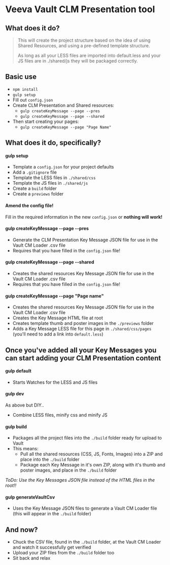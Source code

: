 # Veeva Vault CLM Presentation tool 

## What does it do?  
>This will create the project structure based on the idea of using Shared Resources, and using a pre-defined template structure. 
> 
>As long as all your LESS files are imported into default.less and your JS files are in ./shared/js they will be packaged correctly. 

## Basic use
- `npm install`
- `gulp setup`
- Fill out `config.json`
- Create CLM Presentation and Shared resources: 
  - `gulp createKeyMessage --page --pres`
  - `gulp createKeyMessage --page --shared`
- Then start creating your pages: 
  - `gulp createKeyMessage --page "Page Name"`

## What does it do, specifically? 

#### gulp setup

- Template a `config.json` for your project defaults
- Add a `.gitignore` file
- Template the LESS files in `./shared/css`
- Template the JS files in `./shared/js`
- Create a `build` folder
- Create a `previews` folder

#### Amend the config file!
Fill in the required information in the new `config.json` or **nothing will work!** 

#### gulp createKeyMessage --page --pres
- Generate the CLM Presentation Key Message JSON file for use in the Vault CM Loader .csv file 
- Requires that you have filled in the `config.json` file! 

#### gulp createKeyMessage --page --shared
- Creates the shared resources Key Message JSON file for use in the Vault CM Loader .csv file 
- Requires that you have filled in the `config.json` file!

#### gulp createKeyMessage --page "Page name"
- Creates the shared resources Key Message JSON file for use in the Vault CM Loader .csv file 
- Creates the Key Message HTML file at root 
- Creates template thumb and poster images in the `./previews` folder
- Adds a Key Message LESS file for this page in `./shared/css/pages` (you'll need to add a link into `default.less`)

## Once you've added all your Key Messages you can start adding your CLM Presentation content

#### gulp default
- Starts Watches for the LESS and JS files

#### gulp dev 
As above but DIY.. 
- Combine LESS files, minify css and minify JS

#### gulp build
- Packages all the project files into the `./build` folder ready for upload to Vault
- This means: 
  - Pull all the shared resources (CSS, JS, Fonts, Images) into a ZIP and place into the `./build` folder
  - Package each Key Message in it's own ZIP, along with it's thumb and poster images, and place in the `./build` folder
  
*ToDo: Use the Key Messages JSON file instead of the HTML files in the root!!* 

#### gulp generateVaultCsv
- Uses the Key Message JSON files to generate a Vault CM Loader file (this will appear in the `./build` folder)

## And now? 
- Chuck the CSV file, found in the `./build` folder, at the Vault CM Loader and watch it successfully get verified
- Upload your ZIP files from the `./build` folder too
- Sit back and relax 
